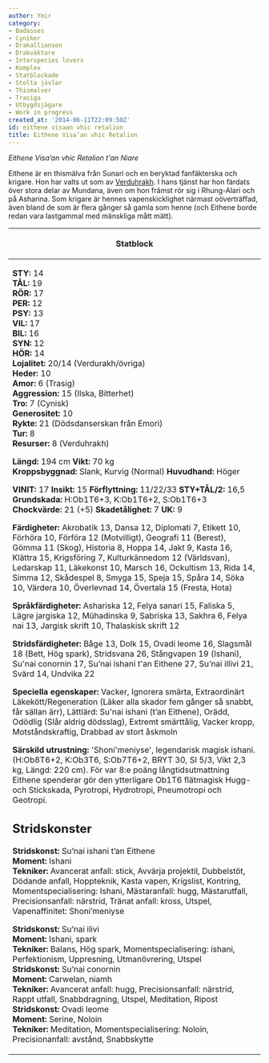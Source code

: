 ```yaml
---
author: Ymir
category:
- Badasses
- Cyniker
- Drakalliansen
- Drakväktare
- Interspecies lovers
- Komplex
- Statblockade
- Stolta jävlar
- Thismalver
- Trasiga
- Utbygdsjägare
- Work in progress
created_at: '2014-06-11T22:09:50Z'
id: eithene visaan vhic retalion
title: Eithene Visa’an vhic Retalion
---
```

*Eithene Visa’an vhic Retalion t'an Niare*

Eithene är en thismälva från Sunari och en beryktad fanfäkterska och krigare. Hon har valts ut som av [Verduhrakh]. I hans tjänst har hon färdats över stora delar av Mundana, även om hon främst rör sig i Rhung-Alari och på Asharina.
Som krigare är hennes vapenskicklighet närmast oöverträffad, även bland de som är flera gånger så gamla som henne (och Eithene borde redan vara lastgammal med mänskliga mått mätt).

<table><thead><tr class="header"><th><p>Statblock</p></th></tr></thead><tbody><tr class="odd"><td><p><strong>STY:</strong> 14<br />
<strong>TÅL:</strong> 19<br />
<strong>RÖR:</strong> 17<br />
<strong>PER:</strong> 12<br />
<strong>PSY:</strong> 13<br />
<strong>VIL:</strong> 17<br />
<strong>BIL:</strong> 16<br />
<strong>SYN:</strong> 12<br />
<strong>HÖR:</strong> 14<br />
<strong>Lojalitet:</strong> 20/14 (Verdurakh/övriga)<br />
<strong>Heder:</strong> 10<br />
<strong>Amor:</strong> 6 (Trasig)<br />
<strong>Aggression:</strong> 15 (Ilska, Bitterhet)<br />
<strong>Tro:</strong> 7 (Cynisk)<br />
<strong>Generositet:</strong> 10<br />
<strong>Rykte:</strong> 21 (Dödsdanserskan från Emori)<br />
<strong>Tur:</strong> 8<br />
<strong>Resurser:</strong> 8 (Verduhrakh)</p><p><strong>Längd:</strong> 194 cm <strong>Vikt:</strong> 70 kg<br />
<strong>Kroppsbyggnad:</strong> Slank, Kurvig (Normal) <strong>Huvudhand:</strong> Höger</p><p><strong>VINIT:</strong> 17 <strong>Insikt:</strong> 15 <strong>Förflyttning:</strong> 11/22/33 <strong>STY+TÅL/2:</strong> 16,5<br />
<strong>Grundskada:</strong> H:Ob1T6+3, K:Ob1T6+2, S:Ob1T6+3<br />
<strong>Chockvärde:</strong> 21 (+5) <strong>Skadetålighet:</strong> 7 <strong>UK:</strong> 9</p><p><strong>Färdigheter:</strong> Akrobatik 13, Dansa 12, Diplomati 7, Etikett 10, Förhöra 10, Förföra 12 (Motvilligt), Geografi 11 (Berest), Gömma 11 (Skog), Historia 8, Hoppa 14, Jakt 9, Kasta 16, Klättra 15, Krigsföring 7, Kulturkännedom 12 (Världsvan), Ledarskap 11, Läkekonst 10, Marsch 16, Ockultism 13, Rida 14, Simma 12, Skådespel 8, Smyga 15, Speja 15, Spåra 14, Söka 10, Värdera 10, Överlevnad 14, Övertala 15 (Fresta, Hota)</p><p><strong>Språkfärdigheter:</strong> Ashariska 12, Felya sanari 15, Faliska 5, Lägre jargiska 12, Mûhadinska 9, Sabriska 13, Sakhra 6, Felya nai 13, Jargisk skrift 10, Thalaskisk skrift 12</p><p><strong>Stridsfärdigheter:</strong> Båge 13, Dolk 15, Ovadi leome 16, Slagsmål 18 (Bett, Hög spark), Stridsvana 26, Stångvapen 19 (Ishani), Su'nai conornin 17, Su’nai ishani t'an Eithene 27, Su’nai illivi 21, Svärd 14, Undvika 22</p><p><strong>Speciella egenskaper:</strong> Vacker, Ignorera smärta, Extraordinärt Läkekött/Regeneration (Läker alla skador fem gånger så snabbt, får sällan ärr), Lättlärd: Su'nai ishani (t’an Eithene), Orädd, Odödlig (Slår aldrig dödsslag), Extremt smärttålig, Vacker kropp, Motståndskraftig, Drabbad av stort åskmoln</p><p><strong>Särskild utrustning:</strong> 'Shoni'meniyse', legendarisk magisk ishani. (H:Ob8T6+2, K:Ob3T6, S:Ob7T6+2, BRYT 30, SI 5/3, Vikt 2,3 kg, Längd: 220 cm). För var 8:e poäng långtidsutmattning Eithene spenderar gör den ytterligare Ob1T6 flätmagisk Hugg- och Stickskada, Pyrotropi, Hydrotropi, Pneumotropi och Geotropi.</p><h2 id="stridskonster">Stridskonster</h2><p><strong>Stridskonst:</strong> Su’nai ishani t’an Eithene<br />
<strong>Moment:</strong> Ishani<br />
<strong>Tekniker:</strong> Avancerat anfall: stick, Avvärja projektil, Dubbelstöt, Dödande anfall, Hoppteknik, Kasta vapen, Krigslist, Kontring, Momentspecialisering: Ishani, Mästaranfall: hugg, Mästarutfall, Precisionsanfall: närstrid, Tränat anfall: kross, Utspel, Vapenaffinitet: Shoni’meniyse</p><p><strong>Stridskonst:</strong> Su’nai ilivi<br />
<strong>Moment:</strong> Ishani, spark<br />
<strong>Tekniker:</strong> Balans, Hög spark, Momentspecialisering: ishani, Perfektionism, Uppresning, Utmanövrering, Utspel<br />
<strong>Stridskonst:</strong> Su’nai conornin<br />
<strong>Moment:</strong> Carwelan, niamh<br />
<strong>Tekniker:</strong> Avancerat anfall: hugg, Precisionsanfall: närstrid, Rappt utfall, Snabbdragning, Utspel, Meditation, Ripost<br />
<strong>Stridskonst:</strong> Ovadi leome<br />
<strong>Moment:</strong> Serine, Noloin<br />
<strong>Tekniker:</strong> Meditation, Momentspecialisering: Noloin, Precisionanfall: avstånd, Snabbskytte<br />
</p></td></tr></tbody></table>

  [Verduhrakh]: Verduhrakh